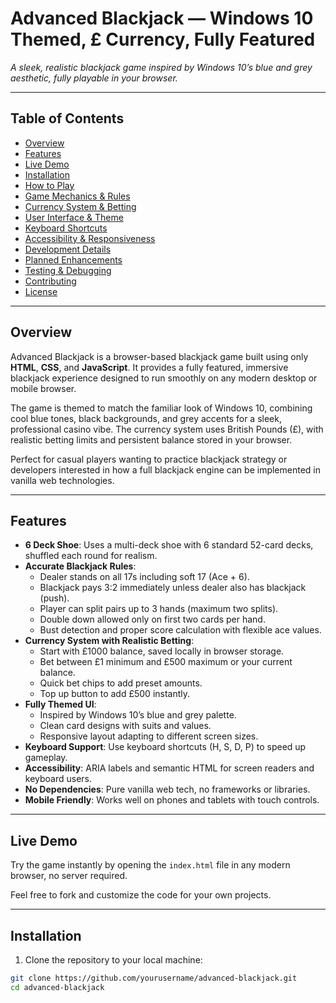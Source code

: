 # Advanced Blackjack — Windows 10 Themed, £ Currency, Fully Featured

*A sleek, realistic blackjack game inspired by Windows 10’s blue and grey aesthetic, fully playable in your browser.*

---

## Table of Contents

- [Overview](#overview)  
- [Features](#features)  
- [Live Demo](#live-demo)  
- [Installation](#installation)  
- [How to Play](#how-to-play)  
- [Game Mechanics & Rules](#game-mechanics--rules)  
- [Currency System & Betting](#currency-system--betting)  
- [User Interface & Theme](#user-interface--theme)  
- [Keyboard Shortcuts](#keyboard-shortcuts)  
- [Accessibility & Responsiveness](#accessibility--responsiveness)  
- [Development Details](#development-details)  
- [Planned Enhancements](#planned-enhancements)  
- [Testing & Debugging](#testing--debugging)  
- [Contributing](#contributing)  
- [License](#license)  

---

## Overview

Advanced Blackjack is a browser-based blackjack game built using only **HTML**, **CSS**, and **JavaScript**. It provides a fully featured, immersive blackjack experience designed to run smoothly on any modern desktop or mobile browser.

The game is themed to match the familiar look of Windows 10, combining cool blue tones, black backgrounds, and grey accents for a sleek, professional casino vibe. The currency system uses British Pounds (£), with realistic betting limits and persistent balance stored in your browser.

Perfect for casual players wanting to practice blackjack strategy or developers interested in how a full blackjack engine can be implemented in vanilla web technologies.

---

## Features

- **6 Deck Shoe**: Uses a multi-deck shoe with 6 standard 52-card decks, shuffled each round for realism.  
- **Accurate Blackjack Rules**:  
  - Dealer stands on all 17s including soft 17 (Ace + 6).  
  - Blackjack pays 3:2 immediately unless dealer also has blackjack (push).  
  - Player can split pairs up to 3 hands (maximum two splits).  
  - Double down allowed only on first two cards per hand.  
  - Bust detection and proper score calculation with flexible ace values.  
- **Currency System with Realistic Betting**:  
  - Start with £1000 balance, saved locally in browser storage.  
  - Bet between £1 minimum and £500 maximum or your current balance.  
  - Quick bet chips to add preset amounts.  
  - Top up button to add £500 instantly.  
- **Fully Themed UI**:  
  - Inspired by Windows 10’s blue and grey palette.  
  - Clean card designs with suits and values.  
  - Responsive layout adapting to different screen sizes.  
- **Keyboard Support**: Use keyboard shortcuts (H, S, D, P) to speed up gameplay.  
- **Accessibility**: ARIA labels and semantic HTML for screen readers and keyboard users.  
- **No Dependencies**: Pure vanilla web tech, no frameworks or libraries.  
- **Mobile Friendly**: Works well on phones and tablets with touch controls.  

---

## Live Demo

Try the game instantly by opening the `index.html` file in any modern browser, no server required.  

Feel free to fork and customize the code for your own projects.

---

## Installation

1. Clone the repository to your local machine:

```bash
git clone https://github.com/yourusername/advanced-blackjack.git
cd advanced-blackjack

